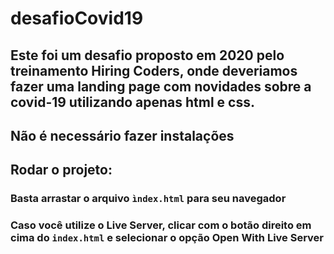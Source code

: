 # desafioCovid19

## Este foi um desafio proposto em 2020 pelo treinamento Hiring Coders, onde deveriamos fazer uma landing page com novidades sobre a covid-19 utilizando apenas html e css.

## Não é necessário fazer instalações

## Rodar o projeto:
### Basta arrastar o arquivo ```ìndex.html``` para seu navegador
### Caso você utilize o Live Server, clicar com o botão direito em cima do ```index.html``` e selecionar o opção Open With Live Server

